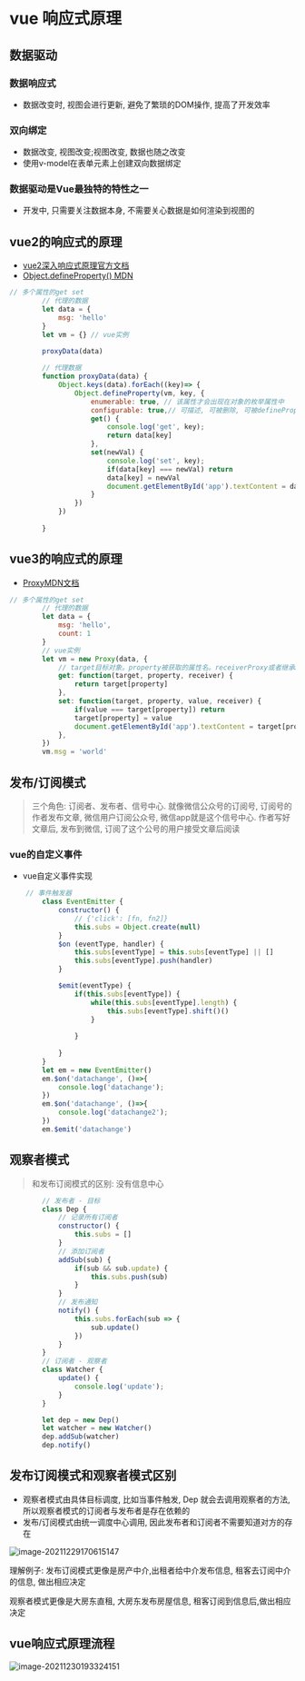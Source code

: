 # vue 响应式原理

## 数据驱动

### 数据响应式

* 数据改变时, 视图会进行更新, 避免了繁琐的DOM操作, 提高了开发效率

### 双向绑定

* 数据改变, 视图改变;视图改变, 数据也随之改变
* 使用v-model在表单元素上创建双向数据绑定

### 数据驱动是Vue最独特的特性之一

* 开发中, 只需要关注数据本身, 不需要关心数据是如何渲染到视图的

## vue2的响应式的原理

* [vue2深入响应式原理官方文档](https://cn.vuejs.org/v2/guide/reactivity.html)
* [Object.defineProperty() MDN](https://developer.mozilla.org/zh-CN/docs/Web/JavaScript/Reference/Global_Objects/Object/defineProperty)

```javascript
// 多个属性的get set
		// 代理的数据
		let data = {
			msg: 'hello'
		}
		let vm = {} // vue实例
    
		proxyData(data)

		// 代理数据
		function proxyData(data) {
			Object.keys(data).forEach((key)=> {
				Object.defineProperty(vm, key, {
					enumerable: true, // 该属性才会出现在对象的枚举属性中
					configurable: true,// 可描述, 可被删除, 可被defineProperty修改
					get() {
						console.log('get', key);
						return data[key]
					},
					set(newVal) {
						console.log('set', key);
						if(data[key] === newVal) return
						data[key] = newVal
						document.getElementById('app').textContent = data[key]
					}
				})
			})
			
		}
```

## vue3的响应式的原理

* [ProxyMDN文档](https://developer.mozilla.org/zh-CN/docs/Web/JavaScript/Reference/Global_Objects/Proxy)

```javascript
// 多个属性的get set
		// 代理的数据
		let data = {
			msg: 'hello',
			count: 1
		}
		// vue实例
		let vm = new Proxy(data, {
			// target目标对象。property被获取的属性名。receiverProxy或者继承Proxy的对象
			get: function(target, property, receiver) {
				return target[property]
  			},
			set: function(target, property, value, receiver) {
				if(value === target[property]) return
				target[property] = value
				document.getElementById('app').textContent = target[property]
			},
		})
		vm.msg = 'world'
```

## 发布/订阅模式

> 三个角色: 订阅者、发布者、信号中心. 就像微信公众号的订阅号, 订阅号的作者发布文章, 微信用户订阅公众号, 微信app就是这个信号中心. 作者写好文章后, 发布到微信, 订阅了这个公号的用户接受文章后阅读

### vue的自定义事件

* vue自定义事件实现

```javascript
	// 事件触发器
		class EventEmitter {
			constructor() {
				// {'click': [fn, fn2]}
				this.subs = Object.create(null)
			}
			$on (eventType, handler) {
				this.subs[eventType] = this.subs[eventType] || []
				this.subs[eventType].push(handler)
			}

			$emit(eventType) {
				if(this.subs[eventType]) {
					while(this.subs[eventType].length) {
						this.subs[eventType].shift()()
					}
					
				}
				
			}
		}
		let em = new EventEmitter()
		em.$on('datachange', ()=>{
			console.log('datachange');
		})
		em.$on('datachange', ()=>{
			console.log('datachange2');
		})
		em.$emit('datachange')
```

## 观察者模式

> 和发布订阅模式的区别: 没有信息中心

```javascript
		// 发布者 - 目标
		class Dep {
			// 记录所有订阅者
			constructor() {
				this.subs = []
			}
			// 添加订阅者
			addSub(sub) {
				if(sub && sub.update) {
					this.subs.push(sub)
				}
			}
			// 发布通知
			notify() {
				this.subs.forEach(sub => {
					sub.update()
				})
			}
		}
		// 订阅者 - 观察者
		class Watcher {
			update() {
				console.log('update');
			}
		}

		let dep = new Dep()
		let watcher = new Watcher()
		dep.addSub(watcher)
		dep.notify()
```

## 发布订阅模式和观察者模式区别

* 观察者模式由具体目标调度, 比如当事件触发, Dep 就会去调用观察者的方法,所以观察者模式的订阅者与发布者是存在依赖的
* 发布/订阅模式由统一调度中心调用, 因此发布者和订阅者不需要知道对方的存在

![image-20211229170615147](https://bluenote.oss-cn-shanghai.aliyuncs.com/img/20211229170615.png)

理解例子:
发布订阅模式更像是房产中介,出租者给中介发布信息, 租客去订阅中介的信息, 做出相应决定

观察者模式更像是大房东直租, 大房东发布房屋信息, 租客订阅到信息后,做出相应决定

## vue响应式原理流程

![image-20211230193324151](https://bluenote.oss-cn-shanghai.aliyuncs.com/img/20211230193324.png)